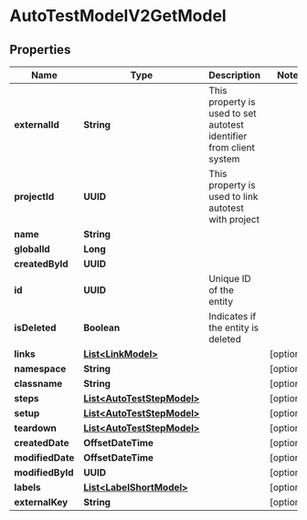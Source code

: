 

# AutoTestModelV2GetModel


## Properties

| Name | Type | Description | Notes |
|------------ | ------------- | ------------- | -------------|
|**externalId** | **String** | This property is used to set autotest identifier from client system |  |
|**projectId** | **UUID** | This property is used to link autotest with project |  |
|**name** | **String** |  |  |
|**globalId** | **Long** |  |  |
|**createdById** | **UUID** |  |  |
|**id** | **UUID** | Unique ID of the entity |  |
|**isDeleted** | **Boolean** | Indicates if the entity is deleted |  |
|**links** | [**List&lt;LinkModel&gt;**](LinkModel.md) |  |  [optional] |
|**namespace** | **String** |  |  [optional] |
|**classname** | **String** |  |  [optional] |
|**steps** | [**List&lt;AutoTestStepModel&gt;**](AutoTestStepModel.md) |  |  [optional] |
|**setup** | [**List&lt;AutoTestStepModel&gt;**](AutoTestStepModel.md) |  |  [optional] |
|**teardown** | [**List&lt;AutoTestStepModel&gt;**](AutoTestStepModel.md) |  |  [optional] |
|**createdDate** | **OffsetDateTime** |  |  [optional] |
|**modifiedDate** | **OffsetDateTime** |  |  [optional] |
|**modifiedById** | **UUID** |  |  [optional] |
|**labels** | [**List&lt;LabelShortModel&gt;**](LabelShortModel.md) |  |  [optional] |
|**externalKey** | **String** |  |  [optional] |



